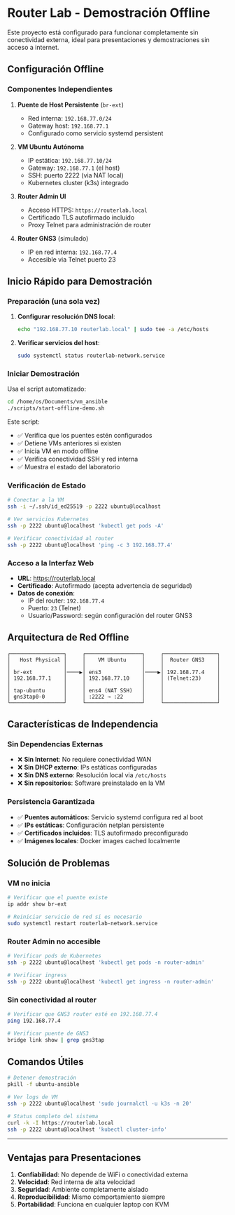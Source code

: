 # Router Lab - Demostración Offline

Este proyecto está configurado para funcionar completamente sin conectividad externa, ideal para presentaciones y demostraciones sin acceso a internet.

## Configuración Offline

### Componentes Independientes

1. **Puente de Host Persistente** (`br-ext`)
   - Red interna: `192.168.77.0/24`
   - Gateway host: `192.168.77.1`
   - Configurado como servicio systemd persistent

2. **VM Ubuntu Autónoma**
   - IP estática: `192.168.77.10/24`
   - Gateway: `192.168.77.1` (el host)
   - SSH: puerto 2222 (via NAT local)
   - Kubernetes cluster (k3s) integrado

3. **Router Admin UI**
   - Acceso HTTPS: `https://routerlab.local`
   - Certificado TLS autofirmado incluido
   - Proxy Telnet para administración de router

4. **Router GNS3** (simulado)
   - IP en red interna: `192.168.77.4`
   - Accesible via Telnet puerto 23

## Inicio Rápido para Demostración

### Preparación (una sola vez)

1. **Configurar resolución DNS local**:
   ```bash
   echo "192.168.77.10 routerlab.local" | sudo tee -a /etc/hosts
   ```

2. **Verificar servicios del host**:
   ```bash
   sudo systemctl status routerlab-network.service
   ```

### Iniciar Demostración

Usa el script automatizado:

```bash
cd /home/os/Documents/vm_ansible
./scripts/start-offline-demo.sh
```

Este script:
- ✅ Verifica que los puentes estén configurados
- ✅ Detiene VMs anteriores si existen  
- ✅ Inicia VM en modo offline
- ✅ Verifica conectividad SSH y red interna
- ✅ Muestra el estado del laboratorio

### Verificación de Estado

```bash
# Conectar a la VM
ssh -i ~/.ssh/id_ed25519 -p 2222 ubuntu@localhost

# Ver servicios Kubernetes
ssh -p 2222 ubuntu@localhost 'kubectl get pods -A'

# Verificar conectividad al router
ssh -p 2222 ubuntu@localhost 'ping -c 3 192.168.77.4'
```

### Acceso a la Interfaz Web

- **URL**: https://routerlab.local
- **Certificado**: Autofirmado (acepta advertencia de seguridad)
- **Datos de conexión**:
  - IP del router: `192.168.77.4`
  - Puerto: `23` (Telnet)
  - Usuario/Password: según configuración del router GNS3

## Arquitectura de Red Offline

```
┌─────────────────┐     ┌──────────────────┐     ┌─────────────────┐
│   Host Physical │     │    VM Ubuntu     │     │  Router GNS3    │
│                 │     │                  │     │                 │
│ br-ext          │────▶│ ens3             │────▶│ 192.168.77.4    │
│ 192.168.77.1    │     │ 192.168.77.10    │     │ (Telnet:23)     │
│                 │     │                  │     │                 │
│ tap-ubuntu      │     │ ens4 (NAT SSH)   │     │                 │
│ gns3tap0-0      │     │ :2222 → :22      │     │                 │
└─────────────────┘     └──────────────────┘     └─────────────────┘
```

## Características de Independencia

### Sin Dependencias Externas

- ❌ **Sin Internet**: No requiere conectividad WAN
- ❌ **Sin DHCP externo**: IPs estáticas configuradas  
- ❌ **Sin DNS externo**: Resolución local via `/etc/hosts`
- ❌ **Sin repositorios**: Software preinstalado en la VM

### Persistencia Garantizada

- ✅ **Puentes automáticos**: Servicio systemd configura red al boot
- ✅ **IPs estáticas**: Configuración netplan persistente
- ✅ **Certificados incluidos**: TLS autofirmado preconfigurado
- ✅ **Imágenes locales**: Docker images cached localmente

## Solución de Problemas

### VM no inicia
```bash
# Verificar que el puente existe
ip addr show br-ext

# Reiniciar servicio de red si es necesario
sudo systemctl restart routerlab-network.service
```

### Router Admin no accesible
```bash
# Verificar pods de Kubernetes
ssh -p 2222 ubuntu@localhost 'kubectl get pods -n router-admin'

# Verificar ingress
ssh -p 2222 ubuntu@localhost 'kubectl get ingress -n router-admin'
```

### Sin conectividad al router
```bash
# Verificar que GNS3 router esté en 192.168.77.4
ping 192.168.77.4

# Verificar puente de GNS3
bridge link show | grep gns3tap
```

## Comandos Útiles

```bash
# Detener demostración
pkill -f ubuntu-ansible

# Ver logs de VM
ssh -p 2222 ubuntu@localhost 'sudo journalctl -u k3s -n 20'

# Status completo del sistema
curl -k -I https://routerlab.local
ssh -p 2222 ubuntu@localhost 'kubectl cluster-info'
```

---

## Ventajas para Presentaciones

1. **Confiabilidad**: No depende de WiFi o conectividad externa
2. **Velocidad**: Red interna de alta velocidad
3. **Seguridad**: Ambiente completamente aislado
4. **Reproducibilidad**: Mismo comportamiento siempre
5. **Portabilidad**: Funciona en cualquier laptop con KVM
